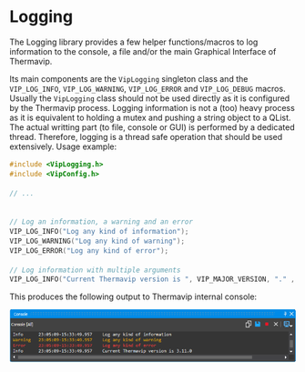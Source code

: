 # Logging

The Logging library provides a few helper functions/macros to log information to the console, a file and/or the main Graphical Interface of Thermavip.

Its main components are the ```VipLogging``` singleton class and the ```VIP_LOG_INFO```, ```VIP_LOG_WARNING```, ```VIP_LOG_ERROR``` and ```VIP_LOG_DEBUG``` macros. Usually the ```VipLogging``` class should not be used directly as it is configured by the Thermavip process.
Logging information is not a (too) heavy process as it is equivalent to holding a mutex and pushing a string object to a QList. The actual writting part (to file, console or GUI) is performed by a dedicated thread. Therefore, logging is a thread safe operation that should be used extensively.
Usage example:

```cpp
#include <VipLogging.h>
#include <VipConfig.h>

// ...


// Log an information, a warning and an error
VIP_LOG_INFO("Log any kind of information");
VIP_LOG_WARNING("Log any kind of warning");
VIP_LOG_ERROR("Log any kind of error");

// Log information with multiple arguments
VIP_LOG_INFO("Current Thermavip version is ", VIP_MAJOR_VERSION, "." , VIP_MINOR_VERSION, ".", VIP_MICRO_VERSION);
```

This produces the following output to Thermavip internal console:

![Thermavip architecture](images/logging.png)